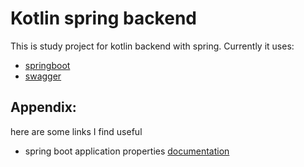 # Kotlin spring backend

This is study project for kotlin backend  with spring.
Currently it uses:

* [springboot](https://spring.io/projects/spring-boot)
* [swagger](https://swagger.io)

## Appendix:
here are some links I find useful

* spring boot application properties [documentation](https://docs.spring.io/spring-boot/docs/current/reference/html/appendix-application-properties.html)